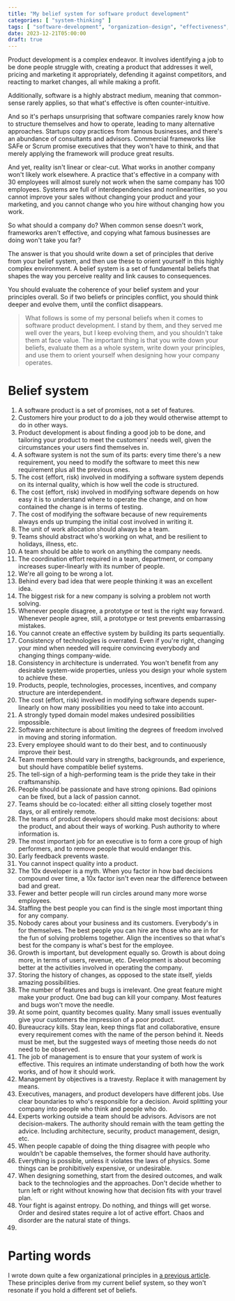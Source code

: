 ```yaml
---
title: "My belief system for software product development"
categories: [ "system-thinking" ]
tags: [ "software-development", "organization-design", "effectiveness", "management", "belief-system" ]
date: 2023-12-21T05:00:00
draft: true
---
```


Product development is a complex endeavor. It involves identifying a job to be done people struggle with, creating a product that addresses it well, pricing and marketing it appropriately, defending it against competitors, and reacting to market changes, all while making a profit.

Additionally, software is a highly abstract medium, meaning that common-sense rarely applies, so that what's effective is often counter-intuitive.

And so it's perhaps unsurprising that software companies rarely know how to structure themselves and how to operate, leading to many alternative approaches. Startups copy practices from famous businesses, and there's an abundance of consultants and advisors. Commercial frameworks like SAFe or Scrum promise executives that they won't have to think, and that merely applying the framework will produce great results.

And yet, reality isn't linear or clear-cut. What works in another company won't likely work elsewhere. A practice that's effective in a company with 30 employees will almost surely not work when the same company has 100 employees. Systems are full of interdependencies and nonlinearities, so you cannot improve your sales without changing your product and your marketing, and you cannot change who you hire without changing how you work.

So what should a company do? When common sense doesn't work, frameworks aren't effective, and copying what famous businesses are doing won't take you far?

The answer is that you should write down a set of principles that derive from your belief system, and then use these to orient yourself in this highly complex environment. A belief system is a set of fundamental beliefs that shapes the way you perceive reality and link causes to consequences.

You should evaluate the coherence of your belief system and your principles overall. So if two beliefs or principles conflict, you should think deeper and evolve them, until the conflict disappears.

> What follows is some of my personal beliefs when it comes to software product development. I stand by them, and they served me well over the years, but I keep evolving them, and you shouldn't take them at face value. The important thing is that you write down your beliefs, evaluate them as a whole system, write down your principles, and use them to orient yourself when designing how your company operates.

# Belief system

1. A software product is a set of promises, not a set of features.
2. Customers hire your product to do a job they would otherwise attempt to do in other ways.
3. Product development is about finding a good job to be done, and tailoring your product to meet the customers' needs well, given the circumstances your users find themselves in.
4. A software system is not the sum of its parts: every time there's a new requirement, you need to modify the software to meet this new requirement plus all the previous ones.
5. The cost (effort, risk) involved in modifying a software system depends on its internal quality, which is how well the code is structured.
6. The cost (effort, risk) involved in modifying software depends on how easy it is to understand where to operate the change, and on how contained the change is in terms of testing.
7. The cost of modifying the software because of new requirements always ends up trumping the initial cost involved in writing it.
8. The unit of work allocation should always be a team.
9. Teams should abstract who's working on what, and be resilient to holidays, illness, etc.
10. A team should be able to work on anything the company needs.
11. The coordination effort required in a team, department, or company increases super-linearly with its number of people.
12. We're all going to be wrong a lot.
13. Behind every bad idea that were people thinking it was an excellent idea.
14. The biggest risk for a new company is solving a problem not worth solving.
15. Whenever people disagree, a prototype or test is the right way forward. Whenever people agree, still, a prototype or test prevents embarrassing mistakes.
16. You cannot create an effective system by building its parts sequentially.
17. Consistency of technologies is overrated. Even if you're right, changing your mind when needed will require convincing everybody and changing things company-wide.
18. Consistency in architecture is underrated. You won't benefit from any desirable system-wide properties, unless you design your whole system to achieve these.
19. Products, people, technologies, processes, incentives, and company structure are interdependent.
20. The cost (effort, risk) involved in modifying software depends super-linearly on how many possibilities you need to take into account.
21. A strongly typed domain model makes undesired possibilities impossible.
22. Software architecture is about limiting the degrees of freedom involved in moving and storing information.
23. Every employee should want to do their best, and to continuously improve their best.
24. Team members should vary in strengths, backgrounds, and experience, but should have compatible belief systems.
25. The tell-sign of a high-performing team is the pride they take in their craftsmanship.
26. People should be passionate and have strong opinions. Bad opinions can be fixed, but a lack of passion cannot.
27. Teams should be co-located: either all sitting closely together most days, or all entirely remote.
28. The teams of product developers should make most decisions: about the product, and about their ways of working. Push authority to where information is.
29. The most important job for an executive is to form a core group of high performers, and to remove people that would endanger this.
30. Early feedback prevents waste.
31. You cannot inspect quality into a product.
32. The 10x developer is a myth. When you factor in how bad decisions compound over time, a 10x factor isn't even near the difference between bad and great.
33. Fewer and better people will run circles around many more worse employees.
34. Staffing the best people you can find is the single most important thing for any company.
35. Nobody cares about your business and its customers. Everybody's in for themselves. The best people you can hire are those who are in for the fun of solving problems together. Align the incentives so that what's best for the company is what's best for the employee.
36. Growth is important, but development equally so. Growth is about doing more, in terms of users, revenue, etc. Development is about becoming better at the activities involved in operating the company.
37. Storing the history of changes, as opposed to the state itself, yields amazing possibilities.
38. The number of features and bugs is irrelevant. One great feature might make your product. One bad bug can kill your company. Most features and bugs won't move the needle.
39. At some point, quantity becomes quality. Many small issues eventually give your customers the impression of a poor product.
40. Bureaucracy kills. Stay lean, keep things flat and collaborative, ensure every requirement comes with the name of the person behind it. Needs must be met, but the suggested ways of meeting those needs do not need to be observed.
41. The job of management is to ensure that your system of work is effective. This requires an intimate understanding of both how the work works, and of how it should work.
42. Management by objectives is a travesty. Replace it with management by means.
43. Executives, managers, and product developers have different jobs. Use clear boundaries to who's responsible for a decision. Avoid splitting your company into people who think and people who do.
44. Experts working outside a team should be advisors. Advisors are not decision-makers. The authority should remain with the team getting the advice. Including architecture, security, product management, design, etc.
45. When people capable of doing the thing disagree with people who wouldn't be capable themselves, the former should have authority.
46. Everything is possible, unless it violates the laws of physics. Some things can be prohibitively expensive, or undesirable.
47. When designing something, start from the desired outcomes, and walk back to the technologies and the approaches. Don't decide whether to turn left or right without knowing how that decision fits with your travel plan.
48. Your fight is against entropy. Do nothing, and things will get worse. Order and desired states require a lot of active effort. Chaos and disorder are the natural state of things.
49. 

[//]: # (TODO)

# Parting words

[//]: # (TODO)

I wrote down quite a few organizational principles in [a previous article](https://sollecitom.github.io/software-product-development-blog/posts/2023/2023-11-16-organizational-principles-for-effectiveness/). These principles derive from my current belief system, so they won't resonate if you hold a different set of beliefs.